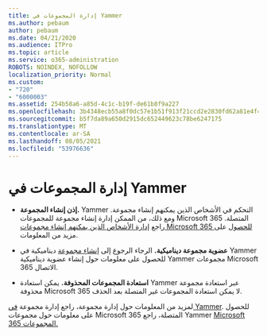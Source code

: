 ```yaml
---
title: إدارة المجموعات في Yammer
ms.author: pebaum
author: pebaum
ms.date: 04/21/2020
ms.audience: ITPro
ms.topic: article
ms.service: o365-administration
ROBOTS: NOINDEX, NOFOLLOW
localization_priority: Normal
ms.custom:
- "720"
- "6000003"
ms.assetid: 254b58a6-a85d-4c1c-b19f-de61b8f9a227
ms.openlocfilehash: 3b4348ecb55a8f0dc57e1b51f913f21ccd2e2830fd62a81e4f47a77ef371a226
ms.sourcegitcommit: b5f7da89a650d2915dc652449623c78be6247175
ms.translationtype: MT
ms.contentlocale: ar-SA
ms.lasthandoff: 08/05/2021
ms.locfileid: "53976636"
---
```

# <a name="manage-groups-in-yammer"></a>إدارة المجموعات في Yammer

- **إذن إنشاء المجموعة.** Yammer التحكم في الأشخاص الذين يمكنهم إنشاء مجموعة. ومع ذلك، من الممكن إدارة إنشاء مجموعة للمجموعات Microsoft 365 المتصلة. راجع [إدارة الأشخاص الذين يمكنهم إنشاء مجموعات Microsoft 365 للحصول](https://docs.microsoft.com/microsoft-365/admin/create-groups/manage-creation-of-groups) على مزيد من المعلومات.

- **عضوية مجموعة ديناميكية.** الرجاء الرجوع إلى [إنشاء مجموعة](https://docs.microsoft.com/yammer/manage-yammer-groups/create-a-dynamic-group) ديناميكية في Yammer للحصول على معلومات حول إنشاء عضوية ديناميكية Yammer مجموعات Microsoft 365 الاتصال.

- **استعادة المجموعات المحذوفة.** يمكن استعادة Yammer عبر استعادة [](https://docs.microsoft.com/microsoft-365/admin/create-groups/restore-deleted-group) مجموعة محذوفة Microsoft 365 لا يمكن استعادة المجموعات غير المتصلة بعد الحذف.

لمزيد من المعلومات حول إدارة مجموعة، راجع إدارة مجموعة [في Yammer](https://support.office.com/article/Manage-a-group-in-Yammer-6e05c6d6-5548-4c88-89cd-e6757a514ef2). للحصول على معلومات حول مجموعات Microsoft 365 المتصلة، راجع Yammer [Microsoft 365 المجموعات.](https://docs.microsoft.com/yammer/manage-yammer-groups/yammer-and-office-365-groups)
  